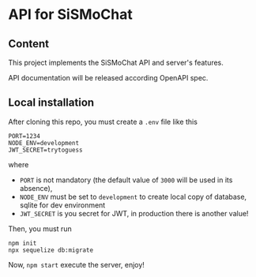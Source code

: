 # API for SiSMoChat

## Content

This project implements the SiSMoChat API and server's features.

API documentation will be released according OpenAPI spec.

## Local installation

After cloning this repo, you must create a `.env` file like this

```
PORT=1234
NODE_ENV=development
JWT_SECRET=trytoguess
```

where
- `PORT` is not mandatory (the default value of `3000` will be used in its absence), 
- `NODE_ENV` must be set to `development` to create local copy of database, sqlite for dev environment
- `JWT_SECRET` is you secret for JWT, in production there is another value!

Then, you must run

```
npm init
npx sequelize db:migrate
```

Now, `npm start` execute the server, enjoy!